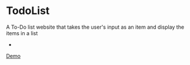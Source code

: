# TodoList
A To-Do list website that takes the user's input as an item and display the items in a list

-

[Demo](https://rayan.dev/)

